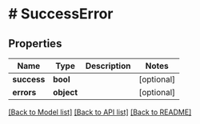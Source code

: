 # # SuccessError

## Properties

Name | Type | Description | Notes
------------ | ------------- | ------------- | -------------
**success** | **bool** |  | [optional]
**errors** | **object** |  | [optional]

[[Back to Model list]](../../README.md#models) [[Back to API list]](../../README.md#endpoints) [[Back to README]](../../README.md)

